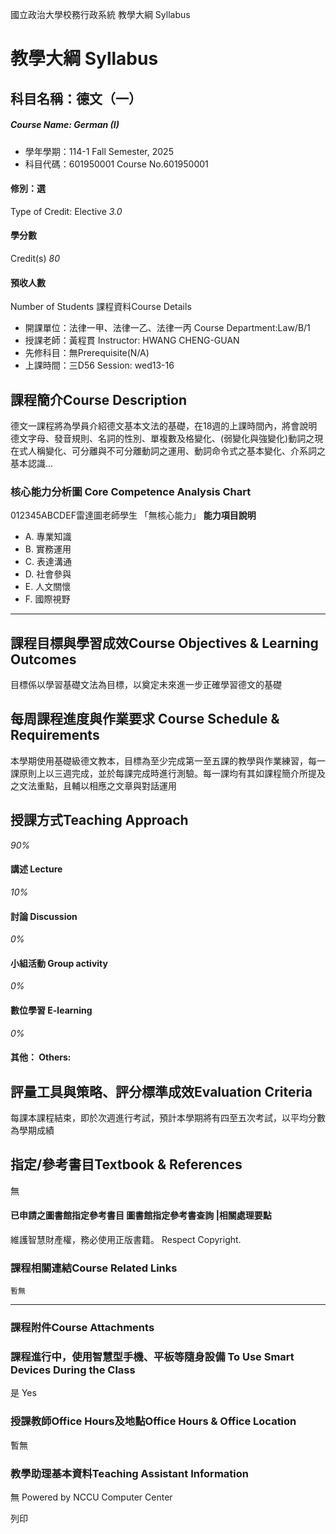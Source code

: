 國立政治大學校務行政系統 教學大綱 Syllabus
# 教學大綱 Syllabus
##  科目名稱：德文（一） 
#####  Course Name: German (I)
  * 學年學期：114-1 Fall Semester, 2025 
  * 科目代碼：601950001 Course No.601950001


#### 修別：選
Type of Credit: Elective 
_3.0_
#### 學分數
Credit(s)
_80_
#### 預收人數
Number of Students
課程資料Course Details
  * 開課單位：法律一甲、法律一乙、法律一丙 Course Department:Law/B/1 
  * 授課老師：黃程貫 Instructor: HWANG CHENG-GUAN 
  * 先修科目：無Prerequisite(N/A)
  * 上課時間：三D56 Session: wed13-16


##  課程簡介Course Description
德文一課程將為學員介紹德文基本文法的基礎，在18週的上課時間內，將會說明德文字母、發音規則、名詞的性別、單複數及格變化、(弱變化與強變化)動詞之現在式人稱變化、可分離與不可分離動詞之運用、動詞命令式之基本變化、介系詞之基本認識…
###  核心能力分析圖 Core Competence Analysis Chart
012345ABCDEF雷達圖老師學生
「無核心能力」 
**能力項目說明**
  * A. 專業知識
  * B. 實務運用
  * C. 表達溝通
  * D. 社會參與
  * E. 人文關懷
  * F. 國際視野


* * *
##  課程目標與學習成效Course Objectives & Learning Outcomes 
目標係以學習基礎文法為目標，以奠定未來進一步正確學習德文的基礎
##  每周課程進度與作業要求 Course Schedule & Requirements
本學期使用基礎級德文教本，目標為至少完成第一至五課的教學與作業練習，每一課原則上以三週完成，並於每課完成時進行測驗。每一課均有其如課程簡介所提及之文法重點，且輔以相應之文章與對話運用
##  授課方式Teaching Approach
_90%_
####  講述 Lecture
_10%_
####  討論 Discussion
_0%_
####  小組活動 Group activity
_0%_
####  數位學習 E-learning
_0%_
####  其他： Others:
##  評量工具與策略、評分標準成效Evaluation Criteria
每課本課程結束，即於次週進行考試，預計本學期將有四至五次考試，以平均分數為學期成績
##  指定/參考書目Textbook & References
無
####  已申請之圖書館指定參考書目  圖書館指定參考書查詢 |相關處理要點
維護智慧財產權，務必使用正版書籍。 Respect Copyright.
###  課程相關連結Course Related Links
```
暫無
```

* * *
###  課程附件Course Attachments
###  課程進行中，使用智慧型手機、平板等隨身設備 To Use Smart Devices During the Class
是  Yes
###  授課教師Office Hours及地點Office Hours & Office Location
暫無
###  教學助理基本資料Teaching Assistant Information
無
Powered by NCCU Computer Center
  
列印
